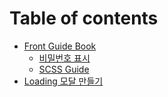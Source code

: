 # Table of contents

* [Front Guide Book](README.md)
  * [비밀번호 표시](front-guide-book/undefined.md)
  * [SCSS Guide](front-guide-book/scss-guide.md)
* [Loading 모달 만들기](loading.md)
